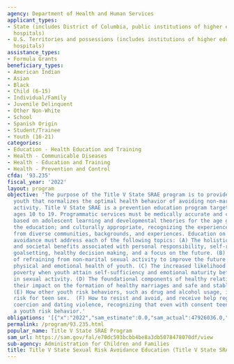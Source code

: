 ```yaml
---
agency: Department of Health and Human Services
applicant_types:
- State (includes District of Columbia, public institutions of higher education and
  hospitals)
- U.S. Territories and possessions (includes institutions of higher education and
  hospitals)
assistance_types:
- Formula Grants
beneficiary_types:
- American Indian
- Asian
- Black
- Child (6-15)
- Individual/Family
- Juvenile Delinquent
- Other Non-White
- School
- Spanish Origin
- Student/Trainee
- Youth (16-21)
categories:
- Education - Health Education and Training
- Health - Communicable Diseases
- Health - Education and Training
- Health - Prevention and Control
cfda: '93.235'
fiscal_year: '2022'
layout: program
objective: 'The purpose of the Title V State SRAE program is to provide messages to
  youth that normalizes the optimal health behavior of avoiding non-marital sexual
  activity. Title V State SRAE is a prevention education program targeted to youth
  ages 10 to 19. Programmatic services must be medically accurate and complete; age-appropriate;
  based on adolescent learning and developmental theories for the age group receiving
  the education; and culturally appropriate, recognizing the experiences of youth
  from diverse communities, backgrounds, and experiences. Education on sexual risk
  avoidance must address each of the following topics: (A) The holistic individual
  and societal benefits associated with personal responsibility, self-regulation,
  goalsetting, healthy decision making, and a focus on the future. (B) The advantage
  of refraining from non-marital sexual activity to improve the future prospects and
  physical and emotional health of youth. (C) The increased likelihood of avoiding
  poverty when youth attain self-sufficiency and emotional maturity before engaging
  in sexual activity. (D) The foundational components of healthy relationships and
  their impact on the formation of healthy marriages and safe and stable families.
  (E) How other youth risk behaviors, such as drug and alcohol usage, increase the
  risk for teen sex.  (F) How to resist and avoid, and receive help regarding, sexual
  coercion and dating violence, recognizing that even with consent teen sex remains
  a youth risk behavior.'
obligations: '[{"x":"2022","sam_estimate":0.0,"sam_actual":47926036.0,"usa_spending_actual":42494363.98},{"x":"2023","sam_estimate":46517729.0,"sam_actual":0.0,"usa_spending_actual":14136195.27},{"x":"2024","sam_estimate":0.0,"sam_actual":0.0,"usa_spending_actual":0.0}]'
permalink: /program/93.235.html
popular_name: Title V State SRAE Program
sam_url: https://sam.gov/fal/e70dc593bcbb4be8a3db5078478070df/view
sub-agency: Administration for Children and Families
title: Title V State Sexual Risk Avoidance Education (Title V State SRAE) Program
---
```

